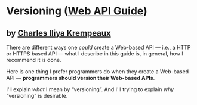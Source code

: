 # Versioning ([Web API Guide](../../README.md))
by [Charles Iliya Krempeaux](http://changelog.ca/)
-----

There are different ways one _could_ create a Web-based API — i.e., a HTTP or HTTPS based API — what I describe in this guide is, in general, how I recommend it is done.

Here is one thing I prefer programmers do when they create a Web-based API — **programmers should version their Web-based APIs**.

I'll explain _what_ I mean by “versioning”.
And I'll trying to explain _why_ “versioning” is desirable.
